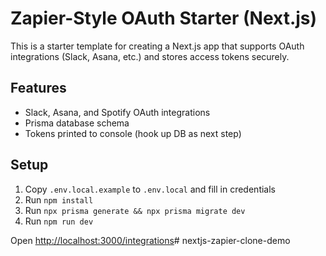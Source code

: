 # Zapier-Style OAuth Starter (Next.js)

This is a starter template for creating a Next.js app that supports OAuth integrations (Slack, Asana, etc.) and stores access tokens securely.

## Features

- Slack, Asana, and Spotify OAuth integrations
- Prisma database schema
- Tokens printed to console (hook up DB as next step)

## Setup

1. Copy `.env.local.example` to `.env.local` and fill in credentials
2. Run `npm install`
3. Run `npx prisma generate && npx prisma migrate dev`
4. Run `npm run dev`

Open [http://localhost:3000/integrations](http://localhost:3000/integrations)# nextjs-zapier-clone-demo
